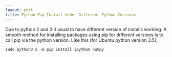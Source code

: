 ```yaml
---
layout: post
title: Python Pip Install Under Different Python Versions
---
```

Due to python 2 and 3 it usual to have different version of installs working. A smooth method for installing packages using pip for different versions is to call pip via the python version. Like this (for Ubuntu python version 3.5), 

    sudo python3.5 -m pip install ipython numpy




